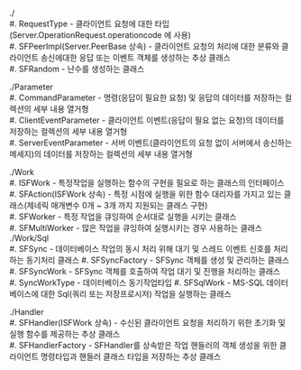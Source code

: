 ./  
#. RequestType - 클라이언트 요청에 대한 타입(Server.OperationRequest.operationcode 에 사용)  
#. SFPeerImpl(Server.PeerBase 상속) - 클라이언트 요청의 처리에 대한 분류와 클라이언트 송신에대한 응답 또는 이벤트 객체를 생성하는 추상 클래스  
#. SFRandom - 난수를 생성하는 클래스  

./Parameter  
#. CommandParameter - 명령(응답이 필요한 요청) 및 응답의 데이터를 저장하는 컬렉션의 세부 내용 열거형  
#. ClientEventParameter - 클라이언트 이벤트(응답이 필요 없는 요청)의 데이터를 저장하는 컬렉션의 세부 내용 열거형  
#. ServerEventParameter - 서버 이벤트(클라이언트의 요청 없이 서버에서 송신하는 메세지)의 데이터를 저장하는 컬렉션의 세부 내용 열거형  

./Work  
#. ISFWork - 특정작업을 실행하는 함수의 구현을 필요로 하는 클래스의 인터페이스  
#. SFAction(ISFWork 상속) - 특정 시점에 실행을 위한 함수 대리자를 가지고 있는 클래스(제네릭 매개변수 0개 ~ 3개 까지 지원되는 클래스 구현)  
#. SFWorker - 특정 작업을 큐잉하여 순서대로 실행을 시키는 클래스  
#. SFMultiWorker - 많은 작업을 큐잉하여 실행시키는 경우 사용하는 클래스  
./Work/Sql  
#. SFSync - 데이터베이스 작업의 동시 처리 위해 대기 및 스레드 이벤트 신호를 처리하는 동기처리 클래스
#. SFSyncFactory - SFSync 객체를 생성 및 관리하는 클래스  
#. SFSyncWork - SFSync 객체를 호출하여 작업 대기 및 진행을 처리하는 클래스  
#. SyncWorkType - 데이터베이스 동기작업타입
#. SFSqlWork - MS-SQL 데이터베이스에 대한 Sql(쿼리 또는 저장프로시저) 작업을 실행하는 클래스  

./Handler  
#. SFHandler(ISFWork 상속) - 수신된 클라이언트 요청을 처리하기 위한 초기화 및 실행 함수를 제공하는 추상 클래스  
#. SFHandlerFactory - SFHandler를 상속받은 작업 핸들러의 객체 생성을 위한 클라이언트 명령타입과 핸들러 클래스 타입을 저장하는 추상 클래스  
